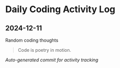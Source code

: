 # Daily Coding Activity Log

## 2024-12-11

Random coding thoughts

> Code is poetry in motion.

*Auto-generated commit for activity tracking*
